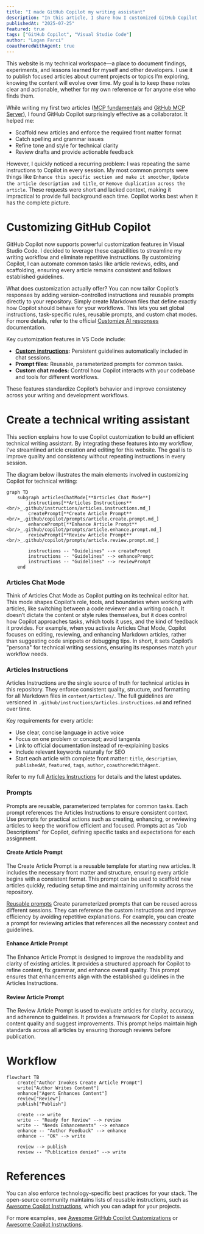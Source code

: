 ```yaml
---
title: "I made GitHub Copilot my writing assistant"
description: "In this article, I share how I customized GitHub Copilot to enhance my writing workflow for technical articles on my personal website."
publishedAt: "2025-07-25"
featured: true
tags: ["GitHub Copilot", "Visual Studio Code"]
author: "Logan Farci"
coauthoredWithAgent: true
---
```


This website is my technical workspace—a place to document findings, experiments, and lessons learned for myself and other developers. I use it to publish focused articles about current projects or topics I’m exploring, knowing the content will evolve over time. My goal is to keep these notes clear and actionable, whether for my own reference or for anyone else who finds them.

While writing my first two articles ([MCP fundamentals](https://www.loganfarci.com/articles/mcp) and [GitHub MCP Server](https://www.loganfarci.com/articles/github-mcp-server)), I found GitHub Copilot surprisingly effective as a collaborator. It helped me:

-   Scaffold new articles and enforce the required front matter format
-   Catch spelling and grammar issues
-   Refine tone and style for technical clarity
-   Review drafts and provide actionable feedback

However, I quickly noticed a recurring problem: I was repeating the same instructions to Copilot in every session. My most common prompts were things like `Enhance this specific section and make it smoother`, `Update the article description and title`, or `Remove duplication across the article`. These requests were short and lacked context, making it impractical to provide full background each time. Copilot works best when it has the complete picture.

# Customizing GitHub Copilot

GitHub Copilot now supports powerful customization features in Visual Studio Code. I decided to leverage these capabilities to streamline my writing workflow and eliminate repetitive instructions. By customizing Copilot, I can automate common tasks like article reviews, edits, and scaffolding, ensuring every article remains consistent and follows established guidelines.

What does customization actually offer? You can now tailor Copilot’s responses by adding version-controlled instructions and reusable prompts directly to your repository. Simply create Markdown files that define exactly how Copilot should behave for your workflows. This lets you set global instructions, task-specific rules, reusable prompts, and custom chat modes. For more details, refer to the official [Customize AI responses](https://code.visualstudio.com/docs/copilot/copilot-customization) documentation.

Key customization features in VS Code include:

-   **[Custom instructions](https://code.visualstudio.com/docs/copilot/copilot-customization#_custom-instructions):** Persistent guidelines automatically included in chat sessions.
-   **Prompt files:** Reusable, parameterized prompts for common tasks.
-   **Custom chat modes:** Control how Copilot interacts with your codebase and tools for different workflows.

These features standardize Copilot’s behavior and improve consistency across your writing and development workflows.

# Create a technical writing assistant

This section explains how to use Copilot customization to build an efficient technical writing assistant. By integrating these features into my workflow, I’ve streamlined article creation and editing for this website. The goal is to improve quality and consistency without repeating instructions in every session.

The diagram below illustrates the main elements involved in customizing Copilot for technical writing:

```mermaid
graph TD
    subgraph articlesChatMode[**Articles Chat Mode**]
        instructions[**Articles Instructions**<br/>_.github/instructions/articles.instructions.md_]
        createPrompt[**Create Article Prompt**<br/>_.github/copilot/prompts/article.create.prompt.md_]
        enhancePrompt[**Enhance Article Prompt**<br/>_.github/copilot/prompts/article.enhance.prompt.md_]
        reviewPrompt[**Review Article Prompt**<br/>_.github/copilot/prompts/article.review.prompt.md_]

        instructions -- "Guidelines" --> createPrompt
        instructions -- "Guidelines" --> enhancePrompt
        instructions -- "Guidelines" --> reviewPrompt
    end
```

### Articles Chat Mode

Think of Articles Chat Mode as Copilot putting on its technical editor hat. This mode shapes Copilot’s role, tools, and boundaries when working with articles, like switching between a code reviewer and a writing coach. It doesn’t dictate the content or style rules themselves, but it does control how Copilot approaches tasks, which tools it uses, and the kind of feedback it provides. For example, when you activate Articles Chat Mode, Copilot focuses on editing, reviewing, and enhancing Markdown articles, rather than suggesting code snippets or debugging tips. In short, it sets Copilot’s "persona" for technical writing sessions, ensuring its responses match your workflow needs.

### Articles Instructions

Articles Instructions are the single source of truth for technical articles in this repository. They enforce consistent quality, structure, and formatting for all Markdown files in `content/articles/`. The full guidelines are versioned in `.github/instructions/articles.instructions.md` and refined over time.

Key requirements for every article:

-   Use clear, concise language in active voice
-   Focus on one problem or concept; avoid tangents
-   Link to official documentation instead of re-explaining basics
-   Include relevant keywords naturally for SEO
-   Start each article with complete front matter: `title`, `description`, `publishedAt`, `featured`, `tags`, `author`, `coauthoredWithAgent`.

Refer to my full [Articles Instructions](https://github.com/lfarci/loganfarci.com/blob/main/.github/instructions/articles.instructions.md) for details and the latest updates.

### Prompts

Prompts are reusable, parameterized templates for common tasks. Each prompt references the Articles Instructions to ensure consistent context. Use prompts for practical actions such as creating, enhancing, or reviewing articles to keep the workflow efficient and focused. Prompts act as "Job Descriptions" for Copilot, defining specific tasks and expectations for each assignment.

#### Create Article Prompt

The Create Article Prompt is a reusable template for starting new articles. It includes the necessary front matter and structure, ensuring every article begins with a consistent format. This prompt can be used to scaffold new articles quickly, reducing setup time and maintaining uniformity across the repository.

[Reusable prompts](https://code.visualstudio.com/docs/copilot/copilot-customization#_prompt-files-experimental) Create parameterized prompts that can be reused across different sessions. They can reference the custom instructions and improve efficiency by avoiding repetitive explanations. For example, you can create a prompt for reviewing articles that references all the necessary context and guidelines.

#### Enhance Article Prompt

The Enhance Article Prompt is designed to improve the readability and clarity of existing articles. It provides a structured approach for Copilot to refine content, fix grammar, and enhance overall quality. This prompt ensures that enhancements align with the established guidelines in the Articles Instructions.

#### Review Article Prompt

The Review Article Prompt is used to evaluate articles for clarity, accuracy, and adherence to guidelines. It provides a framework for Copilot to assess content quality and suggest improvements. This prompt helps maintain high standards across all articles by ensuring thorough reviews before publication.

# Workflow

```mermaid
flowchart TB
    create["Author Invokes Create Article Prompt"]
    write["Author Writes Content"]
    enhance["Agent Enhances Content"]
    review["Review"]
    publish["Publish"]

    create --> write
    write -- "Ready for Review" --> review
    write -- "Needs Enhancements" --> enhance
    enhance -- "Author Feedback" --> enhance
    enhance -- "OK" --> write

    review --> publish
    review -- "Publication denied" --> write
```

# References

You can also enforce technology-specific best practices for your stack. The open-source community maintains lists of reusable instructions, such as [Awesome Copilot Instructions](https://github.com/Code-and-Sorts/awesome-copilot-instructions), which you can adapt for your projects.

For more examples, see [Awesome GitHub Copilot Customizations](https://github.com/github/awesome-copilot) or [Awesome Copilot Instructions](https://github.com/Code-and-Sorts/awesome-copilot-instructions).
